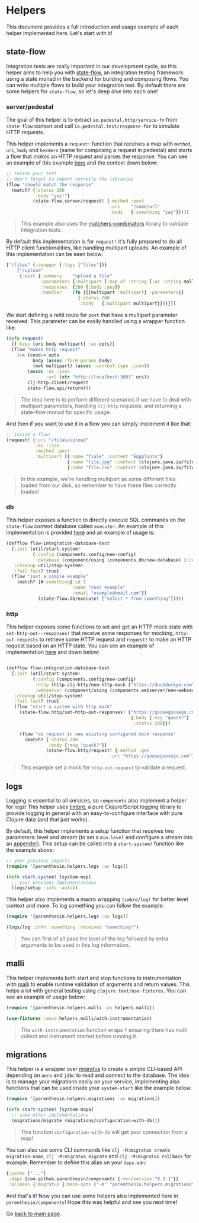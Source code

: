 # Helpers

This document provides a full introduction and usage example of each helper implemented here. Let's start with it!

## state-flow
Integration tests are really important in our development cycle, so this helper aims to help you with [state-flow](https://github.com/nubank/state-flow), an integration testing framework using a state monad in the backend for building and composing flows. You can write multiple flows to build your integration test. By default there are some helpers for `state-flow`, so let's deep dive into each one!

### server/pedestal
The goal of this helper is to extract `io.pedestal.http/service-fn` from `state-flow` context and call `io.pedestal.test/response-for` to simulate HTTP requests.

This helper implements a `request!` function that receives a map with `method`, `uri`, `body` and `headers` (same for composing a request in pedestal) and starts a flow that *makes* an HTTP request and parses the response. You can see an example of this example [here](https://github.com/parenthesin/components/blob/main/test/integration/parenthesin/schema/system_test.clj#L79) and the context down below:
```clojure
;; inside your test
;; don't forget to import corretly the libraries
(flow "should match the response"
  (match? {:status 200
           :body "yay!"}
          (state-flow.server/request! {:method :post
                                       :uri    "/some/url"
                                       :body   {:something "yay"}})))
```
> This example also uses the [matchers-combinators](https://github.com/nubank/matcher-combinators/) library to validate integration tests.

By default this implementation is for `request!` it's fully prepared to do all HTTP client functionalities, like handling multipart uploads. An example of this implementation can be seen below:
```clojure
["/files" {:swagger {:tags ["files"]}}
    ["/upload"
     {:post {:summary    "upload a file"
             :parameters {:multipart [:map-of :string [:or :string malli/temp-file-part]]}
             :responses  {200 {:body :any}}
             :handler    (fn [{{multipart :multipart} :parameters}]
                           {:status 200
                            :body   {:multipart multipart}})}}]]
```

We start defining a reitit route for `post` that have a multipart parameter received. This parameter can be easily handled using a wrapper function like:
```clojure
(defn request!
  [{:keys [uri body multipart] :as opts}]
  (flow "makes http request"
    (-> (cond-> opts
          body (assoc :form-params body)
          (not multipart) (assoc :content-type :json))
        (assoc :as :json
               :url (str "http://localhost:3001" uri))
        clj-http.client/request
        state-flow.api/return)))
```
> The idea here is to perform different scenarios if we have to deal with multipart parameters, handling `clj-http` requests, and returning a state-flow monad for specific usage.

And then if you want to use it in a flow you can simply implement it like that:
```clojure
;; inside a flow!
(request! {:uri "/files/upload"
           :as :json
           :method :post
           :multipart [{:name "fiale" :content "Eggplants"}
                       {:name "file.jpg" :content (clojure.java.io/file "/Users/rafael.delboni/Downloads/images.jpg")}
                       {:name "file.csv" :content (clojure.java.io/file "/Users/rafael.delboni/Downloads/file.csv")}]})
```
> In this example, we're handling multipart as some different files loaded from our disk, so remember to have these files correctly loaded!

### db
This helper exposes a function to directly execute SQL commands on the `state-flow` context database called `execute!`. An example of this implementation is provided [here](https://github.com/parenthesin/components/blob/main/test/integration/parenthesin/db/jdbc_hikari_test.clj) and an example of usage is:
```clojure
(defflow flow-integration-database-test
  {:init (util/start-system!
          {:config (components.config/new-config)
           :database (component/using (components.db/new-database) [:config])})
   :cleanup util/stop-system!
   :fail-fast? true}
  (flow "just a simple example"
    (match? [#:something{:id 1
                         :name "cool example"
                         :email "example@email.com"}]
            (state-flow.db/execute! ["select * from something"]))))
```

### http
This helper exposes some functions to set and get an HTTP mock state with `set-http-out--responses!` that receive some responses for mocking, `http-out-requests` to retrieve some HTTP request and `request!` to make an HTTP request based on an HTTP state. You can see an example of implementation [here](https://github.com/parenthesin/components/blob/main/test/integration/parenthesin/http/clj_http_test.clj) and down below:
```clojure

(defflow flow-integration-database-test
  {:init (util/start-system!
          {:config (components.config/new-config)
           :http (http.clj-http/new-http-mock {"https://duckduckgo.com" {:status 200}})
           :webserver (component/using (components.webserver/new-webserver) [:config :http])})
   :cleanup util/stop-system!
   :fail-fast? true}
   (flow "start a system with http mock"
     (state-flow.http/set-http-out-responses! {"https://goosegoosego.com"
                                               {:body {:msg "quack?"}
                                                :status 200}})

     (flow "do request in new existing configured mock response"
       (match? {:status 200
                :body {:msg "quack?"}}
               (state-flow.http/request! {:method :get
                                       :url "https://goosegoosego.com"})))))
```
> This example set a mock for `http-out-request` to validate a request.

## logs
Logging is essential to all services, so `components` also implement a helper for logs! This helper uses [timbre](https://github.com/taoensso/timbre), a pure Clojure/Script logging library to provide logging in general with an easy-to-configure interface with pure Clojure data (and that just works).

By default, this helper implements a setup function that receives two parameters: level and stream (to set a `min-level` and configure a stream into an [appender](https://taoensso.github.io/timbre/taoensso.timbre.appenders.core.html)). This setup can be called into a `start-system!` function like the example above:
```clojure
;; your previous imports
(require '[parenthesin.helpers.logs :as logs])

(defn start-system! [system-map]
  ;; your previous implementations
  (logs/setup :info :auto))
```

This helper also implements a macro wrapping `timbre/log!` for better level context and more. To log something you can follow the example:
```clojure
(require '[parenthesin.helpers.logs :as logs])

(logs/log :info :something :received "something!")
```
> You can first of all pass the level of the log followed by extra arguments to be used in this log information.

## malli
This helper implements both start and stop functions to instrumentation with [malli](github.com/metosin/malli) to enable runtime validation of arguments and return values. This helps a lot with general testing using `clojure.text/use-fixtures`. You can see an example of usage below:
```clojure
(require '[parenthesin.helpers.malli :as helpers.malli])

(use-fixtures :once helpers.malli/with-instrumentation)
```
> The `with-instrumentation` function wraps `f` ensuring there has malli collect and instrument started before running it.

## migrations
This helper is a wrapper over [migratus](https://github.com/yogthos/migratus) to create a simple CLI-based API depending on `aero` and `jdbc` to read and connect to the database. The idea is to manage your migrations easily on your service, implementing also functions that can be used inside your `system-start` like the example below:
```clojure
(require '[parenthesin.helpers.migrations :as migrations])

(defn start-system! [system-mapa]
  ;; some other implementations
  (migrations/migrate (migrations/configuration-with-db)))
```
> This function `configuration-with-db` will get your connection from a map!

You can also use some CLI commands like `clj -M:migratus create migration-name`, `clj -M:migratus migrate` and `clj -M:migratus rollback` for example. Remember to define this alias on your `deps.edn`:
```clojure
{:paths ["..."]
 :deps {com.github.parenthesin/components {:mvn/version "0.3.1"}}
 :aliases {:migratus {:main-opts ["-m" "parenthesin.helpers.migrations"]}}}
```

And that's it! Now you can use some helpers also implemented here in `parenthesin/components`! Hope this was helpful and see you next time!

Go [back to main page](intro.md).
